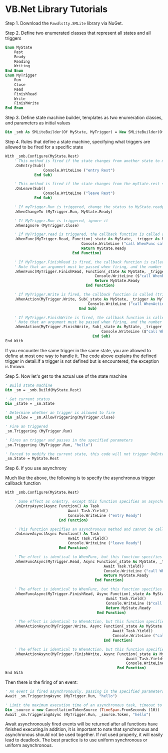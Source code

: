 # VB.Net Library Tutorials

Step 1. Download the `Fawdlstty.SMLite` library via NuGet.

Step 2. Define two enumerated classes that represent all states and all triggers

```vb
Enum MyState
    Rest
    Ready
    Reading
    Writing
End Enum
Enum MyTrigger
    Run
    Close
    Read
    FinishRead
    Write
    FinishWrite
End Enum
```

Step 3. Define state machine builder, templates as two enumeration classes, and parameters as initial values

```vb
Dim _smb As SMLiteBuilder(Of MyState, MyTrigger) = New SMLiteBuilder(Of MyState, MyTrigger)()
```

Step 4. Rules that define a state machine, specifying what triggers are allowed to be fired for a specific state

```vb
With _smb.Configure(MyState.Rest)
    ' This method is fired if the state changes from another state to myState.rest state, not by the initial value specified when the state machine is initialized
    .OnEntry(Sub()
                 Console.WriteLine ("entry Rest")
             End Sub)

    ' This method is fired if the state changes from the myState.rest state to another state
    .OnLeave(Sub()
                 Console.WriteLine ("leave Rest")
             End Sub)

    ' If myTrigger.Run is triggered, change the status to MyState.ready
    .WhenChangeTo (MyTrigger.Run, MyState.Ready)

    ' If MyTrigger.Run is triggered, ignore it
    .WhenIgnore (MyTrigger.Close)

    ' If MyTrigger.read is triggered, the callback function is called and the state is adjusted to the return value
    .WhenFunc(MyTrigger.Read, Function(_state As MyState, _trigger As MyTrigger) As MyState
                                  Console.WriteLine ("call WhenFunc callback")
                                  Return MyState.Ready
                              End Function)

    ' If MyTrigger.FinishRead is fired, the callback function is called and the state is adjusted to the return value
    ' Note that an argument must be passed when firing, and the number and type must match exactly, otherwise an exception is thrown
    .WhenFunc(MyTrigger.FinishRead, Function(_state As MyState, _trigger As MyTrigger, _param_ As String) As MyState
                                        Console.WriteLine ($"call WhenFunc callback with param [{_param}]")
                                        Return MyState.Ready
                                    End Function)

    ' If MyTrigger.Write is fired, the callback function is called (triggering this method callback does not adjust the return value)
    .WhenAction(MyTrigger.Write, Sub(_state As MyState, _trigger As MyTrigger)
                                     Console.WriteLine ("call WhenAction callback")
                                 End Sub)

    ' If MyTrigger.FinishWrite is fired, the callback function is called (triggering this method callback does not adjust the return value)
    ' Note that an argument must be passed when firing, and the number and type must match exactly, otherwise an exception is thrown
    .WhenAction(MyTrigger.FinishWrite, Sub(_state As MyState, _trigger As MyTrigger, _param As String)
                                           Console.WriteLine ($"call WhenAction callback with param [{_param}]")
                                       End Sub)
End With
```

If you encounter the same trigger in the same state, you are allowed to define at most one way to handle it. The code above explains the defined trigger in detail.If a trigger is not defined but is encountered, the exception is thrown.

Step 5. Now let's get to the actual use of the state machine

```vb
' Build state machine
Dim _sm = _smb.Build(MyState.Rest)

' Get current status
Dim _state = _sm.State

' Determine whether an trigger is allowed to fire
Dim _allow = _sm.AllowTriggering(MyTrigger.Close)

' Fire an triggered
_sm.Triggering (MyTrigger.Run)

' Fires an trigger and passes in the specified parameters
_sm.Triggering (MyTrigger.Run, "hello")

' Forced to modify the current state, this code will not trigger OnEntry and OnLeave methods
_sm.State = MyState.Rest
```

Step 6. If you use asynchrony

Much like the above, the following is to specify the asynchronous trigger callback function

```vb
With _smb.Configure(MyState.Rest)

    ' Same effect as onEntry, except this function specifies an asynchronous method and cannot be called at the same time as OnEntry
    .OnEntryAsync(Async Function() As Task
                            Await Task.Yield()
                            Console.WriteLine ("entry Ready")
                        End Function)

    ' This function specifies an asynchronous method and cannot be called at the same time as OnLeave
    .OnLeaveAsync(Async Function() As Task
                            Await Task.Yield()
                            Console.WriteLine ("leave Ready")
                        End Function)

    ' The effect is identical to WhenFunc, but this function specifies an asynchronous method
    .WhenFuncAsync(MyTrigger.Read, Async Function(_state As MyState, _trigger As MyTrigger, _token As CancellationToken) As Task(Of MyState)
                                            Await Task.Yield()
                                            Console.WriteLine ("call WhenFunc callback")
                                            Return MyState.Ready
                                        End Function)

    ' The effect is identical to WhenFunc, but this function specifies an asynchronous method
    .WhenFuncAsync(MyTrigger.FinishRead, Async Function(_state As MyState, _trigger As MyTrigger, _token As CancellationToken, _param As String) As Task(Of MyState)
                                             Await Task.Yield()
                                             Console.WriteLine ($"call WhenFunc callback with param [{_param}]")
                                             Return MyState.Ready
                                         End Function)

    ' The effect is identical to WhenAction, but this function specifies an asynchronous method
    .WhenActionAsync(MyTrigger.Write, Async Function(_state As MyState, _trigger As MyTrigger, _token As CancellationToken) As Task
                                                Await Task.Yield()
                                                Console.WriteLine ("call WhenAction callback")
                                            End Function)

    ' The effect is identical to WhenAction, but this function specifies an asynchronous method
    .WhenActionAsync(MyTrigger.FinishWrite, Async Function(_state As MyState, _trigger As MyTrigger, _token As CancellationToken, _p1 As String) As Task
                                                      Await Task.Yield()
                                                      Console.WriteLine ($"call WhenAction callback with param [{_param}]")
                                                  End Function)
End With
```

Then there is the firing of an event:

```vb
' An event is fired asynchronously, passing in the specified parameters
Await _sm.TriggeringAsync (MyTrigger.Run, "hello")

' Limit the maximum execution time of an asynchronous task, timeout to cancel
Dim _source = new CancellationTokenSource (TimeSpan.FromSeconds (10))
Await _sm.TriggeringAsync (MyTrigger.Run, _source.Token, "hello")
```

Await asynchronously fired events will be returned after all functions have finished executing.In addition, it is important to note that synchronous and asynchronous should not be used together. If not used properly, it will easily lead to deadlock. The best practice is to use uniform synchronous or uniform asynchronous.
